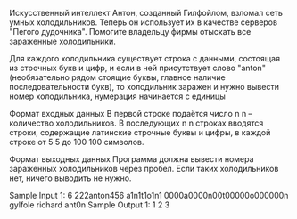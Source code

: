 Искусственный интеллект Антон, созданный Гилфойлом, взломал сеть умных холодильников. Теперь он использует их в качестве серверов "Пегого дудочника". Помогите владельцу фирмы отыскать все зараженные холодильники.

Для каждого холодильника существует строка с данными, состоящая из строчных букв и цифр, и если в ней присутствует слово "anton" (необязательно рядом стоящие буквы, главное наличие последовательности букв), то холодильник заражен и нужно вывести номер холодильника, нумерация начинается с единицы

Формат входных данных
В первой строке подаётся число
n
n – количество холодильников. В последующих
n
n строках вводятся строки, содержащие латинские строчные буквы и цифры, в каждой строке от
5
5 до
100
100 символов.

Формат выходных данных
Программа должна вывести номера зараженных холодильников через пробел. Если таких холодильников нет, ничего выводить не нужно.

Sample Input 1:
6
222anton456
a1n1t1o1n1
0000a0000n00t00000o000000n
gylfole
richard
ant0n
Sample Output 1:
1 2 3
